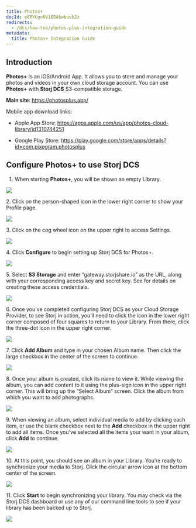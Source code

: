 ```yaml
---
title: Photos+
docId: e8RYUgo0V1EGA6wbuvb2x
redirects:
  - /dcs/how-tos/photos-plus-integration-guide
metadata:
  title: Photos+ Integration Guide
---
```


## Introduction

**Photos+** is an iOS/Android App. It allows you to store and manage your photos and videos in your own cloud storage account. You can use **Photos+** with **Storj DCS** S3-compatible storage.

**Main site**: <https://photosplus.app/>

Mobile app download links:

- Apple App Store: <https://apps.apple.com/us/app/photos-cloud-library/id1310744251>

- Google Play Store: <https://play.google.com/store/apps/details?id=com.pixegram.photosplus>

## Configure Photos+ to use Storj DCS

1.  When starting **Photos+**, you will be shown an empty Library.

![](https://link.storjshare.io/raw/jua7rls6hkx5556qfcmhrqed2tfa/docs/images/utqlQk3YxL60YZ5gWsSwK_img2807.png)

2\. Click on the person-shaped icon in the lower right corner to show your Profile page.

![](https://link.storjshare.io/raw/jua7rls6hkx5556qfcmhrqed2tfa/docs/images/a5v_k_PKDJqIsxs1DGfD1_img2808.png)

3\. Click on the cog wheel icon on the upper right to access Settings.

![](https://link.storjshare.io/raw/jua7rls6hkx5556qfcmhrqed2tfa/docs/images/WTySRmSPRk7ew95G59r2C_imgedaea36c758c-1-2.jpeg)

4\. Click **Configure** to begin setting up Storj DCS for Photos+.

![](https://link.storjshare.io/raw/jua7rls6hkx5556qfcmhrqed2tfa/docs/images/yXxrIf3BXor9m9KsqPY6W_imgf65448a9a594-1.jpeg)

5\. Select **S3 Storage** and enter “gateway.storjshare.io” as the URL, along with your corresponding access key and secret key. See [](docId:AsyYcUJFbO1JI8-Tu8tW3) for details on creating these access credentials.

![](https://link.storjshare.io/raw/jua7rls6hkx5556qfcmhrqed2tfa/docs/images/zIpOoL3wJvmashUj-iHjB_img419569e7945f-1.jpeg)

6\. Once you’ve completed configuring Storj DCS as your Cloud Storage Provider, to see Storj in action, you’ll need to click the icon in the lower right corner composed of four squares to return to your Library. From there, click the three-dot icon in the upper right corner.

![](https://link.storjshare.io/raw/jua7rls6hkx5556qfcmhrqed2tfa/docs/images/UGNi_XIgzeXZMqdxT_e6Y_img2812.png)

7\. Click **Add Album** and type in your chosen Album name. Then click the large checkbox in the center of the screen to continue.

![](https://link.storjshare.io/raw/jua7rls6hkx5556qfcmhrqed2tfa/docs/images/nGx6MrNH0jddwuOyCkMpN_img2830.png)

8\. Once your album is created, click its name to view it. While viewing the album, you can add content to it using the plus-sign icon in the upper right corner. This will bring up the “Select Album” screen. Click the album from which you want to add photographs.

![](https://link.storjshare.io/raw/jua7rls6hkx5556qfcmhrqed2tfa/docs/images/GKmxVS6gEwcqADIQOf6Di_img2865.png)

9\. When viewing an album, select individual media to add by clicking each item, or use the blank checkbox next to the **Add** checkbox in the upper right to add all items. Once you’ve selected all the items your want in your album, click **Add** to continue.

![](https://link.storjshare.io/raw/jua7rls6hkx5556qfcmhrqed2tfa/docs/images/fKryepsJ2ygBUCb7NplLE_img2863.png)

10\. At this point, you should see an album in your Library. You’re ready to synchronize your media to Storj. Click the circular arrow icon at the bottom center of the screen.

![](https://link.storjshare.io/raw/jua7rls6hkx5556qfcmhrqed2tfa/docs/images/TMipi78UFMC_XlLSWX_W1_img2806.png)

11\. Click **Start** to begin synchronizing your library. You may check via the Storj DCS dashboard or use any of our command line tools to see if your library has been backed up to Storj.

![](https://link.storjshare.io/raw/jua7rls6hkx5556qfcmhrqed2tfa/docs/images/tEymuK4I_atEURjaPffbs_img2866.png)
